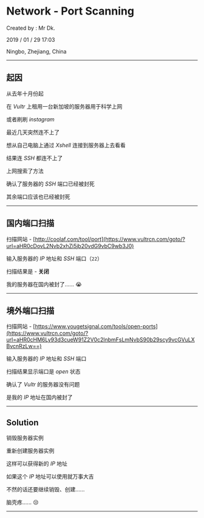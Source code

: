 # Network - Port Scanning

Created by : Mr Dk.

2019 / 01 / 29 17:03

Ningbo, Zhejiang, China

---

## 起因

从去年十月份起

在 _Vultr_ 上租用一台新加坡的服务器用于科学上网

或者刷刷 _instagram_

最近几天突然连不上了

想从自己电脑上通过 _Xshell_ 连接到服务器上去看看

结果连 _SSH_ 都连不上了

上网搜索了方法

确认了服务器的 _SSH_ 端口已经被封死

其余端口应该也已经被封死

---

## 国内端口扫描

扫描网站 - [http://coolaf.com/tool/port](https://www.vultrcn.com/goto/?url=aHR0cDovL2Nvb2xhZi5jb20vdG9vbC9wb3J0)

输入服务器的 _IP_ 地址和 _SSH_ 端口（`22`）

扫描结果是 - __关闭__

我的服务器在国内被封了...... :sob:

---

## 境外端口扫描

扫描网站 - [https://www.yougetsignal.com/tools/open-ports](https://www.vultrcn.com/goto/?url=aHR0cHM6Ly93d3cueW91Z2V0c2lnbmFsLmNvbS90b29scy9vcGVuLXBvcnRzLw==)

输入服务器的 _IP_ 地址和 _SSH_ 端口

扫描结果显示端口是 _open_ 状态

确认了 _Vultr_ 的服务器没有问题

是我的 _IP_ 地址在国内被封了

---

## Solution

销毁服务器实例

重新创建服务器实例

这样可以获得新的 _IP_ 地址

如果这个 _IP_ 地址可以使用就万事大吉

不然的话还要继续销毁、创建......

脑壳疼...... :unamused:

---

